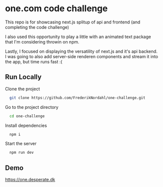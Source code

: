 # one.com code challenge

This repo is for showcasing next.js splitup of api and frontend (and completing the code challenge)

I also used this opportunity to play a little with an animated text package that I'm considering throwin on npm.

Lastly, I focused on displaying the versatility of next.js and it's api backend. I was going to also add server-side renderen components and stream it into the app, but time runs fast :(

## Run Locally

Clone the project

```bash
  git clone https://github.com/FrederikNordahl/one-challenge.git
```

Go to the project directory

```bash
  cd one-challenge
```

Install dependencies

```bash
  npm i
```

Start the server

```bash
  npm run dev
```

## Demo

https://one.desperate.dk

